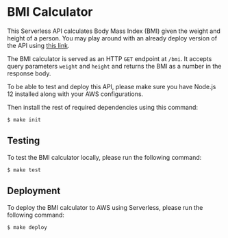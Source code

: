 # BMI Calculator

This Serverless API calculates Body Mass Index (BMI) given the weight and
height of a person. You may play around with an already deploy version of the API using  [this link](https://2j62oej0ci.execute-api.eu-central-1.amazonaws.com/prod/bmi?weight=10&height=10).

The BMI calculator is served as an HTTP `GET` endpoint at `/bmi`. It accepts query parameters
`weight` and `height` and returns the BMI as a number in the response body.

To be able to test and deploy this API, please make sure you have
Node.js 12 installed along with your AWS configurations.

Then install the rest of required dependencies using this command:

```
$ make init
```

## Testing

To test the BMI calculator locally, please run the following command:

```
$ make test
```

## Deployment

To deploy the BMI calculator to AWS using Serverless, please run the following command:

```
$ make deploy
```
